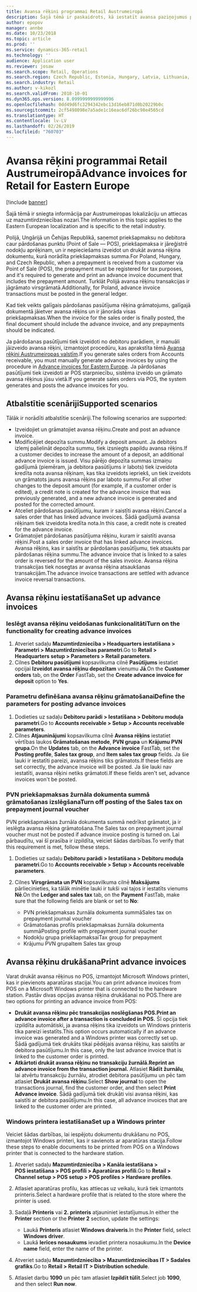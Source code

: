 ```yaml
---
title: Avansa rēķini programmai Retail Austrumeiropā
description: Šajā tēmā ir paskaidrots, kā iestatīt avansa paziņojumus programmai Retail Austrumeiropā.
author: epopov
manager: annbe
ms.date: 10/23/2018
ms.topic: article
ms.prod: ''
ms.service: dynamics-365-retail
ms.technology: ''
audience: Application user
ms.reviewer: josaw
ms.search.scope: Retail, Operations
ms.search.region: Czech Republic, Estonia, Hungary, Latvia, Lithuania, Poland, Russia
ms.search.industry: Retail
ms.author: v-kikozl
ms.search.validFrom: 2018-10-01
ms.dyn365.ops.version: 8.0999999999999996
ms.openlocfilehash: 0dd49d6fc3294342ebc13d16eb871d0b20229b0c
ms.sourcegitcommit: 2cf5498098e7a5ade1c16eac6df26bc98e4565cd
ms.translationtype: HT
ms.contentlocale: lv-LV
ms.lasthandoff: 02/26/2019
ms.locfileid: "760703"
---
```

# <a name="advance-invoices-for-retail-for-eastern-europe"></a><span data-ttu-id="3da1a-103">Avansa rēķini programmai Retail Austrumeiropā</span><span class="sxs-lookup"><span data-stu-id="3da1a-103">Advance invoices for Retail for Eastern Europe</span></span>

[!include [banner](../includes/banner.md)]

<span data-ttu-id="3da1a-104">Šajā tēmā ir sniegta informācija par Austrumeiropas lokalizāciju un attiecas uz mazumtirdzniecības nozari.</span><span class="sxs-lookup"><span data-stu-id="3da1a-104">The information in this topic applies to the Eastern European localization and is specific to the retail industry.</span></span>

<span data-ttu-id="3da1a-105">Polijā, Ungārijā un Čehijas Republikā, saņemot priekšapmaksu no debitora caur pārdošanas punktu (Point of Sale — POS), priekšapmaksa ir jāreģistrē nodokļu aprēķinam, un ir nepieciešams izveidot un drukāt avansa rēķina dokumentu, kurā norādīta priekšapmaksas summa.</span><span class="sxs-lookup"><span data-stu-id="3da1a-105">For Poland, Hungary, and Czech Republic, when a prepayment is received from a customer via Point of Sale (POS), the prepayment must be registered for tax purposes, and it's required to generate and print an advance invoice document that includes the prepayment amount.</span></span> <span data-ttu-id="3da1a-106">Turklāt Polijā avansa rēķinu transakcijas ir jāgrāmato virsgrāmatā.</span><span class="sxs-lookup"><span data-stu-id="3da1a-106">Additionally, for Poland, advance invoice transactions must be posted in the general ledger.</span></span>

<span data-ttu-id="3da1a-107">Kad tiek veikts galīgais pārdošanas pasūtījuma rēķina grāmatojums, galīgajā dokumentā jāietver avansa rēķins un ir jānorāda visas priekšapmaksas.</span><span class="sxs-lookup"><span data-stu-id="3da1a-107">When the invoice for the sales order is finally posted, the final document should include the advance invoice, and any prepayments should be indicated.</span></span>

<span data-ttu-id="3da1a-108">Ja pārdošanas pasūtījumi tiek izveidoti no debitoru parādiem, ir manuāli jāizveido avansa rēķini, izmantojot procedūru, kas aprakstīta tēmā [Avansa rēķini Austrumeiropas valstīm](https://docs.microsoft.com/dynamics365/unified-operations/financials/localizations/emea-advance-invoice).</span><span class="sxs-lookup"><span data-stu-id="3da1a-108">If you generate sales orders from Accounts receivable, you must manually generate advance invoices by using the procedure in [Advance invoices for Eastern Europe](https://docs.microsoft.com/dynamics365/unified-operations/financials/localizations/emea-advance-invoice).</span></span> <span data-ttu-id="3da1a-109">Ja pārdošanas pasūtījumi tiek izveidoti ar POS starpniecību, sistēma izveido un grāmato avansa rēķinus jūsu vietā.</span><span class="sxs-lookup"><span data-stu-id="3da1a-109">If you generate sales orders via POS, the system generates and posts the advance invoices for you.</span></span>

## <a name="supported-scenarios"></a><span data-ttu-id="3da1a-110">Atbalstītie scenāriji</span><span class="sxs-lookup"><span data-stu-id="3da1a-110">Supported scenarios</span></span>

<span data-ttu-id="3da1a-111">Tālāk ir norādīti atbalstītie scenāriji.</span><span class="sxs-lookup"><span data-stu-id="3da1a-111">The following scenarios are supported:</span></span>

- <span data-ttu-id="3da1a-112">Izveidojiet un grāmatojiet avansa rēķinu.</span><span class="sxs-lookup"><span data-stu-id="3da1a-112">Create and post an advance invoice.</span></span>
- <span data-ttu-id="3da1a-113">Modificējiet depozīta summu.</span><span class="sxs-lookup"><span data-stu-id="3da1a-113">Modify a deposit amount.</span></span> <span data-ttu-id="3da1a-114">Ja debitors izlemj palielināt depozīta summu, tiek izsniegts papildu avansa rēķins.</span><span class="sxs-lookup"><span data-stu-id="3da1a-114">If a customer decides to increase the amount of a deposit, an additional advance invoice is issued.</span></span> <span data-ttu-id="3da1a-115">Visu pārējo depozīta summas izmaiņu gadījumā (piemēram, ja debitora pasūtījums ir labots) tiek izveidota kredīta nota avansa rēķinam, kas tika izveidots iepriekš, un tiek izveidots un grāmatots jauns avansa rēķins par laboto summu.</span><span class="sxs-lookup"><span data-stu-id="3da1a-115">For all other changes to the deposit amount (for example, if a customer order is edited), a credit note is created for the advance invoice that was previously generated, and a new advance invoice is generated and posted for the corrected amount.</span></span>
- <span data-ttu-id="3da1a-116">Atceliet pārdošanas pasūtījumu, kuram ir saistīti avansa rēķini.</span><span class="sxs-lookup"><span data-stu-id="3da1a-116">Cancel a sales order that has linked advance invoices.</span></span> <span data-ttu-id="3da1a-117">Šādā gadījumā avansa rēķinam tiek izveidota kredīta nota.</span><span class="sxs-lookup"><span data-stu-id="3da1a-117">In this case, a credit note is created for the advance invoice.</span></span>
- <span data-ttu-id="3da1a-118">Grāmatojiet pārdošanas pasūtījuma rēķinu, kuram ir saistīti avansa rēķini.</span><span class="sxs-lookup"><span data-stu-id="3da1a-118">Post a sales order invoice that has linked advance invoices.</span></span> <span data-ttu-id="3da1a-119">Avansa rēķins, kas ir saistīts ar pārdošanas pasūtījumu, tiek atsaukts par pārdošanas rēķina summu.</span><span class="sxs-lookup"><span data-stu-id="3da1a-119">The advance invoice that is linked to a sales order is reversed for the amount of the sales invoice.</span></span> <span data-ttu-id="3da1a-120">Avansa rēķina transakcijas tiek nosegtas ar avansa rēķina atsaukšanas transakcijām.</span><span class="sxs-lookup"><span data-stu-id="3da1a-120">The advance invoice transactions are settled with advance invoice reversal transactions.</span></span>

## <a name="set-up-advance-invoices"></a><span data-ttu-id="3da1a-121">Avansa rēķinu iestatīšana</span><span class="sxs-lookup"><span data-stu-id="3da1a-121">Set up advance invoices</span></span>

### <a name="turn-on-the-functionality-for-creating-advance-invoices"></a><span data-ttu-id="3da1a-122">Ieslēgt avansa rēķinu veidošanas funkcionalitāti</span><span class="sxs-lookup"><span data-stu-id="3da1a-122">Turn on the functionality for creating advance invoices</span></span>

1. <span data-ttu-id="3da1a-123">Atveriet sadaļu **Mazumtirdzniecība \> Headquarters iestatīšana \> Parametri \> Mazumtirdzniecības parametri**.</span><span class="sxs-lookup"><span data-stu-id="3da1a-123">Go to **Retail \> Headquarters setup \> Parameters \> Retail parameters**.</span></span>
2. <span data-ttu-id="3da1a-124">Cilnes **Debitoru pasūtījumi** kopsavilkuma cilnē **Pasūtījums** iestatiet opcijai **Izveidot avansa rēķinu depozītam** vienumu **Jā**.</span><span class="sxs-lookup"><span data-stu-id="3da1a-124">On the **Customer orders** tab, on the **Order** FastTab, set the **Create advance invoice for deposit** option to **Yes**.</span></span>

### <a name="define-the-parameters-for-posting-advance-invoices"></a><span data-ttu-id="3da1a-125">Parametru definēšana avansa rēķinu grāmatošanai</span><span class="sxs-lookup"><span data-stu-id="3da1a-125">Define the parameters for posting advance invoices</span></span>

1. <span data-ttu-id="3da1a-126">Dodieties uz sadaļu **Debitoru parādi \> Iestatīšana \> Debitoru moduļa parametri**.</span><span class="sxs-lookup"><span data-stu-id="3da1a-126">Go to **Accounts receivable \> Setup \> Accounts receivable parameters**.</span></span>
2. <span data-ttu-id="3da1a-127">Cilnes **Atjauninājumi** kopsavilkuma cilnē **Avansa rēķins** iestatiet vērtības laukos **Grāmatošanas metode**, **PVN grupa** un **Krājumu PVN grupa**.</span><span class="sxs-lookup"><span data-stu-id="3da1a-127">On the **Updates** tab, on the **Advance invoice** FastTab, set the **Posting profile**, **Sales tax group**, and **Item sales tax group** fields.</span></span> <span data-ttu-id="3da1a-128">Ja šie lauki ir iestatīti pareizi, avansa rēķins tiks grāmatots.</span><span class="sxs-lookup"><span data-stu-id="3da1a-128">If these fields are set correctly, the advance invoice will be posted.</span></span> <span data-ttu-id="3da1a-129">Ja šie lauki nav iestatīti, avansa rēķini netiks grāmatoti.</span><span class="sxs-lookup"><span data-stu-id="3da1a-129">If these fields aren't set, advance invoices won't be posted.</span></span>

### <a name="turn-off-posting-of-the-sales-tax-on-prepayment-journal-voucher"></a><span data-ttu-id="3da1a-130">PVN priekšapmaksas žurnāla dokumenta summā grāmatošanas izslēgšana</span><span class="sxs-lookup"><span data-stu-id="3da1a-130">Turn off posting of the Sales tax on prepayment journal voucher</span></span>

<span data-ttu-id="3da1a-131">PVN priekšapmaksas žurnāla dokumenta summā nedrīkst grāmatot, ja ir ieslēgta avansa rēķina grāmatošana.</span><span class="sxs-lookup"><span data-stu-id="3da1a-131">The Sales tax on prepayment journal voucher must not be posted if advance invoice posting is turned on.</span></span> <span data-ttu-id="3da1a-132">Lai pārbaudītu, vai šī prasība ir izpildīta, veiciet šādas darbības.</span><span class="sxs-lookup"><span data-stu-id="3da1a-132">To verify that this requirement is met, follow these steps.</span></span>

1. <span data-ttu-id="3da1a-133">Dodieties uz sadaļu **Debitoru parādi \> Iestatīšana \> Debitoru moduļa parametri**.</span><span class="sxs-lookup"><span data-stu-id="3da1a-133">Go to **Accounts receivable \> Setup \> Accounts receivable parameters**.</span></span>
2. <span data-ttu-id="3da1a-134">Cilnes **Virsgrāmata un PVN** kopsavilkuma cilnē **Maksājums** pārliecinieties, ka tālāk minētie lauki ir tukši vai tajos ir iestatīts vienums **Nē**.</span><span class="sxs-lookup"><span data-stu-id="3da1a-134">On the **Ledger and sales tax** tab, on the **Payment** FastTab, make sure that the following fields are blank or set to **No**:</span></span>

    - <span data-ttu-id="3da1a-135">PVN priekšapmaksas žurnāla dokumenta summā</span><span class="sxs-lookup"><span data-stu-id="3da1a-135">Sales tax on prepayment journal voucher</span></span>
    - <span data-ttu-id="3da1a-136">Grāmatošanas profils priekšapmaksas žurnāla dokumenta summā</span><span class="sxs-lookup"><span data-stu-id="3da1a-136">Posting profile with prepayment journal voucher</span></span>
    - <span data-ttu-id="3da1a-137">Nodokļu grupa priekšapmaksai</span><span class="sxs-lookup"><span data-stu-id="3da1a-137">Tax group for prepayment</span></span>
    - <span data-ttu-id="3da1a-138">Krājumu PVN grupa</span><span class="sxs-lookup"><span data-stu-id="3da1a-138">Item Sales tax group</span></span>

## <a name="print-advance-invoices"></a><span data-ttu-id="3da1a-139">Avansa rēķinu drukāšana</span><span class="sxs-lookup"><span data-stu-id="3da1a-139">Print advance invoices</span></span>

<span data-ttu-id="3da1a-140">Varat drukāt avansa rēķinus no POS, izmantojot Microsoft Windows printeri, kas ir pievienots aparatūras stacijai.</span><span class="sxs-lookup"><span data-stu-id="3da1a-140">You can print advance invoices from POS on a Microsoft Windows printer that is connected to the hardware station.</span></span> <span data-ttu-id="3da1a-141">Pastāv divas opcijas avansa rēķina drukāšanai no POS.</span><span class="sxs-lookup"><span data-stu-id="3da1a-141">There are two options for printing an advance invoice from POS:</span></span>

- <span data-ttu-id="3da1a-142">**Drukāt avansa rēķinu pēc transakcijas noslēgšanas POS.**</span><span class="sxs-lookup"><span data-stu-id="3da1a-142">**Print an advance invoice after a transaction is concluded in POS.**</span></span> <span data-ttu-id="3da1a-143">Šī opcija tiek izpildīta automātiski, ja avansa rēķins tika izveidots un Windows printeris tika pareizi iestatīts.</span><span class="sxs-lookup"><span data-stu-id="3da1a-143">This option occurs automatically if an advance invoice was generated and a Windows printer was correctly set up.</span></span> <span data-ttu-id="3da1a-144">Šādā gadījumā tiek drukāts tikai pēdējais avansa rēķinu, kas saistīts ar debitora pasūtījumu.</span><span class="sxs-lookup"><span data-stu-id="3da1a-144">In this case, only the last advance invoice that is linked to the customer order is printed.</span></span>
- <span data-ttu-id="3da1a-145">**Atkārtoti drukāt avansa rēķinu no transakciju žurnālā.**</span><span class="sxs-lookup"><span data-stu-id="3da1a-145">**Reprint an advance invoice from the transaction journal.**</span></span> <span data-ttu-id="3da1a-146">Atlasiet **Rādīt žurnālu**, lai atvērtu transakciju žurnālu, atrodiet debitora pasūtījumu un pēc tam atlasiet **Drukāt avansa rēķinu**.</span><span class="sxs-lookup"><span data-stu-id="3da1a-146">Select **Show journal** to open the transactions journal, find the customer order, and then select **Print Advance invoice**.</span></span> <span data-ttu-id="3da1a-147">Šādā gadījumā tiek drukāti visi avansa rēķini, kas saistīti ar debitora pasūtījumu.</span><span class="sxs-lookup"><span data-stu-id="3da1a-147">In this case, all advance invoices that are linked to the customer order are printed.</span></span>

### <a name="set-up-a-windows-printer"></a><span data-ttu-id="3da1a-148">Windows printera iestatīšana</span><span class="sxs-lookup"><span data-stu-id="3da1a-148">Set up a Windows printer</span></span>

<span data-ttu-id="3da1a-149">Veiciet šādas darbības, lai iespējotu dokumentu drukāšanu no POS, izmantojot Windows printeri, kas ir savienots ar aparatūras stacija.</span><span class="sxs-lookup"><span data-stu-id="3da1a-149">Follow these steps to enable documents to be printed from POS on a Windows printer that is connected to the hardware station.</span></span>

1. <span data-ttu-id="3da1a-150">Atveriet sadaļu **Mazumtirdzniecība \> Kanāla iestatīšana \> POS iestatīšana \> POS profili \> Aparatūras profili**.</span><span class="sxs-lookup"><span data-stu-id="3da1a-150">Go to **Retail \> Channel setup \> POS setup \> POS profiles \> Hardware profiles**.</span></span>
2. <span data-ttu-id="3da1a-151">Atlasiet aparatūras profilu, kas attiecas uz veikalu, kurā tiek izmantots printeris.</span><span class="sxs-lookup"><span data-stu-id="3da1a-151">Select a hardware profile that is related to the store where the printer is used.</span></span>
3. <span data-ttu-id="3da1a-152">Sadaļā **Printeris** vai **2. printeris** atjauniniet iestatījumus.</span><span class="sxs-lookup"><span data-stu-id="3da1a-152">In either the **Printer** section or the **Printer 2** section, update the settings:</span></span>

    - <span data-ttu-id="3da1a-153">Laukā **Printeris** atlasiet **Windows draiveris**.</span><span class="sxs-lookup"><span data-stu-id="3da1a-153">In the **Printer** field, select **Windows driver**.</span></span>
    - <span data-ttu-id="3da1a-154">Laukā **Ierīces nosaukums** ievadiet printera nosaukumu.</span><span class="sxs-lookup"><span data-stu-id="3da1a-154">In the **Device name** field, enter the name of the printer.</span></span>

4. <span data-ttu-id="3da1a-155">Atveriet sadaļu **Mazumtirdzniecība \> Mazumtirdzniecības IT \> Sadales grafiks**.</span><span class="sxs-lookup"><span data-stu-id="3da1a-155">Go to **Retail \> Retail IT \> Distribution schedule**.</span></span>
5. <span data-ttu-id="3da1a-156">Atlasiet darbu **1090** un pēc tam atlasiet **Izpildīt tūlīt**.</span><span class="sxs-lookup"><span data-stu-id="3da1a-156">Select job **1090**, and then select **Run now**.</span></span>
